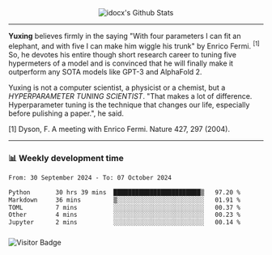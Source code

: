 <div align="center">
    <img align="center" src="https://github-readme-stats.vercel.app/api?username=idocx&show_icons=true&count_private=true&hide_border=true" alt="idocx's Github Stats"></img>
</div>

---

**Yuxing** believes firmly in the saying "With four parameters I can fit an elephant, and with five I can make him wiggle his trunk" by Enrico Fermi. <sup>[1]</sup> So, he devotes his entire though short research career to tuning five hypermeters of a model and is convinced that he will finally make it outperform any SOTA models like GPT-3 and AlphaFold 2.

Yuxing is not a computer scientist, a physicist or a chemist, but a *HYPERPARAMETER TUNING SCIENTIST*. "That makes a lot of difference. Hyperparameter tuning is the technique that changes our life, especially before pulishing a paper.", he said.

[1] Dyson, F. A meeting with Enrico Fermi. Nature 427, 297 (2004).


---

### 📊 Weekly development time
<!--START_SECTION:waka-->

```txt
From: 30 September 2024 - To: 07 October 2024

Python       30 hrs 39 mins  ████████████████████████▒   97.20 %
Markdown     36 mins         ▒░░░░░░░░░░░░░░░░░░░░░░░░   01.91 %
TOML         7 mins          ░░░░░░░░░░░░░░░░░░░░░░░░░   00.37 %
Other        4 mins          ░░░░░░░░░░░░░░░░░░░░░░░░░   00.23 %
Jupyter      2 mins          ░░░░░░░░░░░░░░░░░░░░░░░░░   00.14 %
```

<!--END_SECTION:waka-->

### 

![Visitor Badge](https://visitor-badge.laobi.icu/badge?page_id=idocx.idocx)